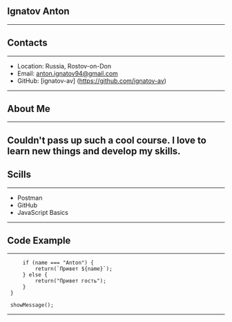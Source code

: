 ## Ignatov Anton
---
## Contacts
---
* Loсation: Russia, Rostov-on-Don
* Email: anton.ignatov94@gmail.com
* GitHub: [ignatov-av] (https://github.com/ignatov-av)
---
## About Me
---
Couldn't pass up such a cool course. I love to learn new things and develop my skills.
---
## Scills
---
* Postman
* GitHub
* JavaScript Basics
---
## Code Example
---
```function showMessage(name) {
     if (name === "Anton") {
         return(`Привет ${name}`);
     } else {
         return("Привет гость");
     }
 }

 showMessage();
```
---
 